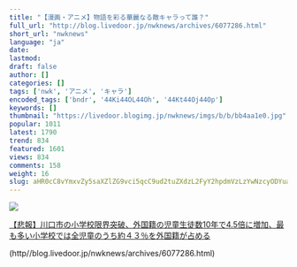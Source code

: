 ```yaml
---
title: "【漫画・アニメ】物語を彩る華麗なる敵キャラって誰？"
full_url: "http://blog.livedoor.jp/nwknews/archives/6077286.html"
short_url: "nwknews"
language: "ja"
date: 
lastmod: 
draft: false
author: []
categories: []
tags: ['nwk', 'アニメ', 'キャラ']
encoded_tags: ['bndr', '44Ki44OL44Oh', '44Kt44Oj44Op']
keywords: []
thumbnail: "https://livedoor.blogimg.jp/nwknews/imgs/b/b/bb4aa1e0.jpg"
popular: 1011
latest: 1790
trend: 834
featured: 1601
views: 834
comments: 158
weight: 16
slug: aHR0cC8vYmxvZy5saXZlZG9vci5qcC9ud2tuZXdzL2FyY2hpdmVzLzYwNzcyODYuaHRtbA==
---
```


![](https://livedoor.blogimg.jp/nwknews/imgs/b/b/bb4aa1e0.jpg)

<a href='http//matome-alpha.com/?eid=14891995' target='_blank'><p>【悲報】川口市の小学校限界突破、外国籍の児童生徒数10年で4.5倍に増加、最も多い小学校では全児童のうち約４３％を外国籍が占める</p></a>

(http//blog.livedoor.jp/nwknews/archives/6077286.html)
